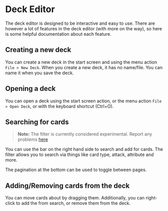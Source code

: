 # Deck Editor

The deck editor is designed to be interactive and easy to use. 
There are however a lot of features in the deck editor (with more on the way),
  so here is some helpful documentation about each feature.

## Creating a new deck

You can create a new deck in the start screen and using the menu action `File > New Deck`. 
When you create a new deck, it has no name/file. 
You can name it when you save the deck. 

## Opening a deck

You can open a deck using the start screen action, or the menu action `File > Open Deck`, or with the keyboard shortcut (Ctrl+O).

## Searching for cards

> **Note:** The filter is currently considered experimental. Report any problems [here](https://github.com/TheOtterlord/deckmaster/issues)

You can use the bar on the right hand side to search and add for cards. 
The filter allows you to search via things like card type, attack, attribute and more. 

The pagination at the bottom can be used to toggle between pages.

## Adding/Removing cards from the deck

You can move cards about by dragging them. 
Additionally, you can right-click to add the from search, or remove them from the deck.
